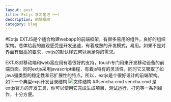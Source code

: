 ```yaml
---
layout: post
title: Extjs 学习笔记（一）
description: 前端框架
category: blog
---
```

#Extjs
 EXTJS是个适合构建webapp的前端框架，有很多易用的组件，良好的组织架构。总体给我的直观感受是开发迅速，有着成熟的开发模式，易用。如果不是对界面有很高的要求，extjs的默认样式何以满足你的需求。

EXTJS对移动端和web富应用有着很好的支持，touch专门用来开发移动设备的前端页面。同时extjs采用javascript编程，有着js特有的灵活性，同时它又吸取了如java强类型的稳定性和已扩展性的特点。所以，extjs是个很好设计的前端架构。
如下一个典型exjs开发目录结构
<img src="http://docs.sencha.com/extjs/6.0/application_architecture/images/file_structure.jpeg" alt="文件结构" title="文件结构" />
##sencha cmd
sencha cmd 是extjs官方的开发工具，你可以使用它完成生成项目，测试运行，打包等一系列操作，十分方便。

